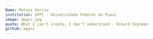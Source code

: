 ```yaml
---
Name: Mateus Garcia
institution: UFPI - Universidade Federal do Piauí
image: mpgxc.jpg
quote: What I can't create, I don't understand - Rihard Feynman
github: mpgxc
---
```


